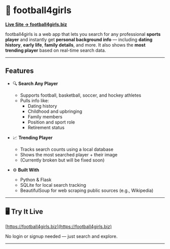 # 🏈 football4girls

**[Live Site → football4girls.biz](https://football4girls.biz)**

football4girls is a web app that lets you search for any professional **sports player** and instantly get **personal background info** — including **dating history**, **early life**, **family details**, and more. It also shows the **most trending player** based on real-time search data.

---

## Features

- 🔍 **Search Any Player**
  - Supports football, basketball, soccer, and hockey athletes
  - Pulls info like:
    - Dating history
    - Childhood and upbringing
    - Family members
    - Position and sport role 
    - Retirement status

- 📈 **Trending Player**
  - Tracks search counts using a local database
  - Shows the most searched player + their image
  - (Currently broken but will be fixed soon)

- ⚙️ **Built With**
  - Python & Flask
  - SQLite for local search tracking
  - BeautifulSoup for web scraping public sources (e.g., Wikipedia)

---

## 🖥️ Try It Live

 [https://football4girls.biz](https://football4girls.biz)

No login or signup needed — just search and explore.

---
